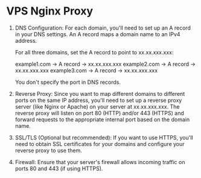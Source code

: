 # VPS Nginx Proxy

1. DNS Configuration:
   For each domain, you'll need to set up an A record in your DNS settings. An A record maps a domain name to an IPv4 address.

   For all three domains, set the A record to point to xx.xx.xxx.xxx:

   example1.com -> A record -> xx.xx.xxx.xxx
   example2.com -> A record -> xx.xx.xxx.xxx
   example3.com -> A record -> xx.xx.xxx.xxx

   You don't specify the port in DNS records.

2. Reverse Proxy:
   Since you want to map different domains to different ports on the same IP address, you'll need to set up a reverse proxy server (like Nginx or Apache) on your server at xx.xx.xxx.xxx. The reverse proxy will listen on port 80 (HTTP) and/or 443 (HTTPS) and forward requests to the appropriate internal port based on the domain name.

3. SSL/TLS (Optional but recommended):
  If you want to use HTTPS, you'll need to obtain SSL certificates for your domains and configure your reverse proxy to use them.

4. Firewall:
  Ensure that your server's firewall allows incoming traffic on ports 80 and 443 (if using HTTPS).
